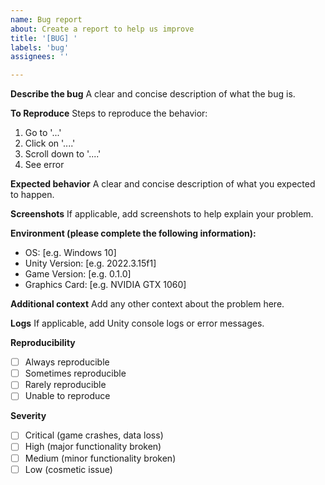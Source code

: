 ```yaml
---
name: Bug report
about: Create a report to help us improve
title: '[BUG] '
labels: 'bug'
assignees: ''

---
```


**Describe the bug**
A clear and concise description of what the bug is.

**To Reproduce**
Steps to reproduce the behavior:
1. Go to '...'
2. Click on '....'
3. Scroll down to '....'
4. See error

**Expected behavior**
A clear and concise description of what you expected to happen.

**Screenshots**
If applicable, add screenshots to help explain your problem.

**Environment (please complete the following information):**
 - OS: [e.g. Windows 10]
 - Unity Version: [e.g. 2022.3.15f1]
 - Game Version: [e.g. 0.1.0]
 - Graphics Card: [e.g. NVIDIA GTX 1060]

**Additional context**
Add any other context about the problem here.

**Logs**
If applicable, add Unity console logs or error messages.

**Reproducibility**
- [ ] Always reproducible
- [ ] Sometimes reproducible
- [ ] Rarely reproducible
- [ ] Unable to reproduce

**Severity**
- [ ] Critical (game crashes, data loss)
- [ ] High (major functionality broken)
- [ ] Medium (minor functionality broken)
- [ ] Low (cosmetic issue)

